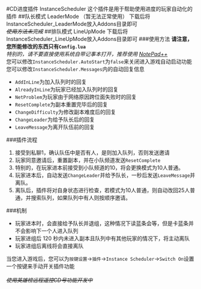 #CD进度插件 InstanceScheduler
这个插件是用于帮助使用进度的玩家自动化的插件
##队长模式 LeaderMode （暂无法正常使用）
下载后将InstanceScheduler_LeaderMode放入Addons目录即可<br/>
~~_使用方法未完成_~~
##排队模式 LineUpMode
下载后将InstanceScheduler_LineUpMode放入Addons目录即可
###使用方法
**请注意，您所能修改的东西只有`Config.lua`**<br/>
_特别的，请不要直接使用系统自带记事本打开，推荐使用 [NotePad++](https://notepad-plus-plus.org/download/)_
<br/>您可以修改`InstanceScheduler.AutoStart`为`false`来关闭进入游戏自动启动功能<br/>
您可以修改`InstanceScheduler.Messages`内的自动回复信息

* `AddInLine`为加入队列时的回复
* `AlreadyInLine`为玩家已经加入队列时的回复
* `NetProblem`为玩家由于网络原因跨位面失败时的回复
* `ResetComplete`为副本重置完毕后的回复
* `ChangeDifficulty`为修改副本难度后的回复
* `ChangeLeader`为给予队长后的回复
* `LeaveMessage`为离开队伍前的回复

###插件流程
1. 接受到私聊1，确认队伍中是否有人，是则加入队列，否则发送邀请
2. 玩家同意邀请后，重置副本，并在小队频道发送`ResetComplete`
3. 特别的，在玩家进本前接受到小队频道的10，将会更换模式为10人普通。
4. 玩家进本后，自动发送`ChangeLeader`并给予队长，一秒后发送`LeaveMessage`并离队。
5. 离队后，插件将对自身状态进行检查，若模式为10人普通，则自动改回25人普通，并搜索队列，如果队列中有人则按顺序邀请。

###机制
* 玩家进本时，会直接给予队长并退组，这种情况下读蓝条会等，但是卡蓝条并不会影响下一个人进入队列
* 玩家进组后 120 秒内未进入副本且队列中有其他玩家的情况下，将主动离队
* 玩家进组后离线将会直接离队

当您进入游戏后，您可以为`按键设置`->`插件`->`Instance Scheduler`->`Switch On`设置一个按键来手动开关插件功能<br/><br/>
_~~使用英雄榜远程遥控CD号功能开发中~~_
